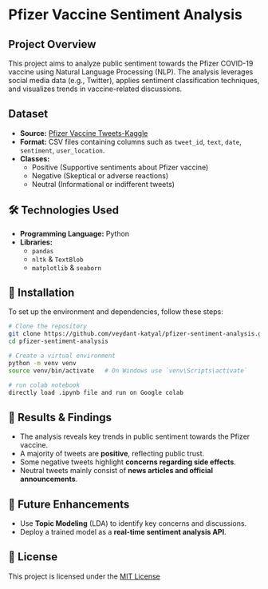 # Pfizer Vaccine Sentiment Analysis

## Project Overview
This project aims to analyze public sentiment towards the Pfizer COVID-19 vaccine using Natural Language Processing (NLP). The analysis leverages social media data (e.g., Twitter), applies sentiment classification techniques, and visualizes trends in vaccine-related discussions.

## Dataset
- **Source:** [Pfizer Vaccine Tweets-Kaggle](https://www.kaggle.com/datasets/gpreda/pfizer-vaccine-tweets)
- **Format:** CSV files containing columns such as `tweet_id`, `text`, `date`, `sentiment`, `user_location`.
- **Classes:**
  - Positive (Supportive sentiments about Pfizer vaccine)
  - Negative (Skeptical or adverse reactions)
  - Neutral (Informational or indifferent tweets)

## 🛠️ Technologies Used
- **Programming Language:** Python
- **Libraries:**
  - `pandas` 
  - `nltk` & `TextBlob` 
  - `matplotlib` & `seaborn`

## 🔧 Installation
To set up the environment and dependencies, follow these steps:

```bash
# Clone the repository
git clone https://github.com/veydant-katyal/pfizer-sentiment-analysis.git
cd pfizer-sentiment-analysis

# Create a virtual environment
python -m venv venv
source venv/bin/activate   # On Windows use `venv\Scripts\activate`

# run colab notebook
directly load .ipynb file and run on Google colab

```

## 🚀 Results & Findings
- The analysis reveals key trends in public sentiment towards the Pfizer vaccine.
- A majority of tweets are **positive**, reflecting public trust.
- Some negative tweets highlight **concerns regarding side effects**.
- Neutral tweets mainly consist of **news articles and official announcements**.

## 📌 Future Enhancements
- Use **Topic Modeling** (LDA) to identify key concerns and discussions.
- Deploy a trained model as a **real-time sentiment analysis API**.

## 📝 License
This project is licensed under the [MIT License](https://github.com/veydantkatyal/pfizer-sentiment-analysis/blob/main/LICENSE)
